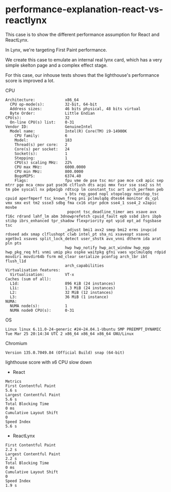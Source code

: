 # performance-explanation-react-vs-reactlynx

This case is to show the different performance assumption for React and ReactLynx.

In Lynx, we're targeting First Paint performance.

We create this case to emulate an internal real lynx card, which has a very simple skelton page and a complex effect stage.

For this case, our inhouse tests shows that the lighthouse's performance score is improved a lot.


CPU

```
Architecture:             x86_64
  CPU op-mode(s):         32-bit, 64-bit
  Address sizes:          46 bits physical, 48 bits virtual
  Byte Order:             Little Endian
CPU(s):                   32
  On-line CPU(s) list:    0-31
Vendor ID:                GenuineIntel
  Model name:             Intel(R) Core(TM) i9-14900K
    CPU family:           6
    Model:                183
    Thread(s) per core:   2
    Core(s) per socket:   24
    Socket(s):            1
    Stepping:             1
    CPU(s) scaling MHz:   22%
    CPU max MHz:          6000.0000
    CPU min MHz:          800.0000
    BogoMIPS:             6374.40
    Flags:                fpu vme de pse tsc msr pae mce cx8 apic sep mtrr pge mca cmov pat pse36 clflush dts acpi mmx fxsr sse sse2 ss ht tm pbe syscall nx pdpe1gb rdtscp lm constant_tsc art arch_perfmon peb
                          s bts rep_good nopl xtopology nonstop_tsc cpuid aperfmperf tsc_known_freq pni pclmulqdq dtes64 monitor ds_cpl vmx smx est tm2 ssse3 sdbg fma cx16 xtpr pdcm sse4_1 sse4_2 x2apic movbe
                           popcnt tsc_deadline_timer aes xsave avx f16c rdrand lahf_lm abm 3dnowprefetch cpuid_fault epb ssbd ibrs ibpb stibp ibrs_enhanced tpr_shadow flexpriority ept vpid ept_ad fsgsbase tsc
                          _adjust bmi1 avx2 smep bmi2 erms invpcid rdseed adx smap clflushopt clwb intel_pt sha_ni xsaveopt xsavec xgetbv1 xsaves split_lock_detect user_shstk avx_vnni dtherm ida arat pln pts 
                          hwp hwp_notify hwp_act_window hwp_epp hwp_pkg_req hfi vnmi umip pku ospke waitpkg gfni vaes vpclmulqdq rdpid movdiri movdir64b fsrm md_clear serialize pconfig arch_lbr ibt flush_l1d 
                          arch_capabilities
Virtualisation features:  
  Virtualisation:         VT-x
Caches (sum of all):      
  L1d:                    896 KiB (24 instances)
  L1i:                    1.3 MiB (24 instances)
  L2:                     32 MiB (12 instances)
  L3:                     36 MiB (1 instance)
NUMA:                     
  NUMA node(s):           1
  NUMA node0 CPU(s):      0-31
```

OS

```
Linux linux 6.11.0-24-generic #24~24.04.1-Ubuntu SMP PREEMPT_DYNAMIC Tue Mar 25 20:14:34 UTC 2 x86_64 x86_64 x86_64 GNU/Linux
```

Chromium
```
Version 135.0.7049.84 (Official Build) snap (64-bit)
```

lighthouse score with x6 CPU slow down

* React
```
Metrics
First Contentful Paint
5.6 s
Largest Contentful Paint
5.6 s
Total Blocking Time
0 ms
Cumulative Layout Shift
0
Speed Index
5.6 s
```

* ReactLynx
```
First Contentful Paint
2.2 s
Largest Contentful Paint
2.2 s
Total Blocking Time
0 ms
Cumulative Layout Shift
0
Speed Index
1.9 s
```